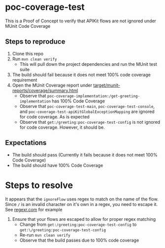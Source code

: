 # poc-coverage-test #

This is a Proof of Concept to verify that APIKit flows are not ignored under MUnit Code Coverage

## Steps to reproduce ##

1. Clone this repo
2. Run `mvn clean verify`
    * This will pull down the project dependencies and run the MUnit test suite
3. The build should fail because it does not meet 100% code coverage requirement
4. Open the MUnit Coverage report under [target/munit-reports/coverage/summary.html](/target/munit-reports/coverage/summary.html)
    * Observe that `poc-coverage-implementation:/get-greeting-implementation` has 100% Code Coverage
    * Observe that `poc-coverage-test-main`, `poc-coverage-test-console`, and `poc-coverage-test-apiKitGlobalExceptionMapping` are ignored for code coverage. As is expected
    * Observe that `get:/greeting:poc-coverage-test-config` is not ignored for code coverage. However, it should be.

## Expectations ##

* The build should pass (Currently it fails because it does not meet 100% Code Coverage)
* The build should have 100% Code Coverage

# Steps to resolve

It appears that the `ignoreFlow` uses regex to match on the name of the flow. Since `/` is an invalid character on it's own in a regex, you need to escape it.
See [regexr.com](https://regexr.com/44is1) for example

1. Ensure that your flows are escaped to allow for proper regex matching
    * Change from `get:/greeting:poc-coverage-test-config` to `get:\/greeting:poc-coverage-test-config`
    * Re-run `mvn clean verify`
    * Observe that the build passes due to 100% code coverage